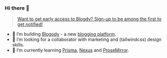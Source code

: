 ### Hi there 👋

> [Want to get early access to Blogdy? Sign-up to be among the first to get notified!](https://www.blogody.com/landing)

- 🔭 I’m building [Blogody](https://www.blogody.com/news) - a new [blogging platform](https://www.jamify.org/2021/01/09/building-a-new-blogging-platform/).
- 👯 I’m looking for a collaborator with marketing and (tailwindcss) design skills.
- 🌱 I’m currently learning [Prisma](https://www.prisma.io/), [Nexus](https://nexusjs.org/) and [ProseMirror](https://github.com/prosemirror).

<!--
**styxlab/styxlab** is a ✨ _special_ ✨ repository because its `README.md` (this file) appears on your GitHub profile.

Here are some ideas to get you started:

- 🔭 I’m currently working on ...
- 🌱 I’m currently learning ...
- 👯 I’m looking to collaborate on ...
- 🤔 I’m looking for help with ...
- 💬 Ask me about ...
- 📫 How to reach me: ...
- 😄 Pronouns: ...
- ⚡ Fun fact: ...
-->

